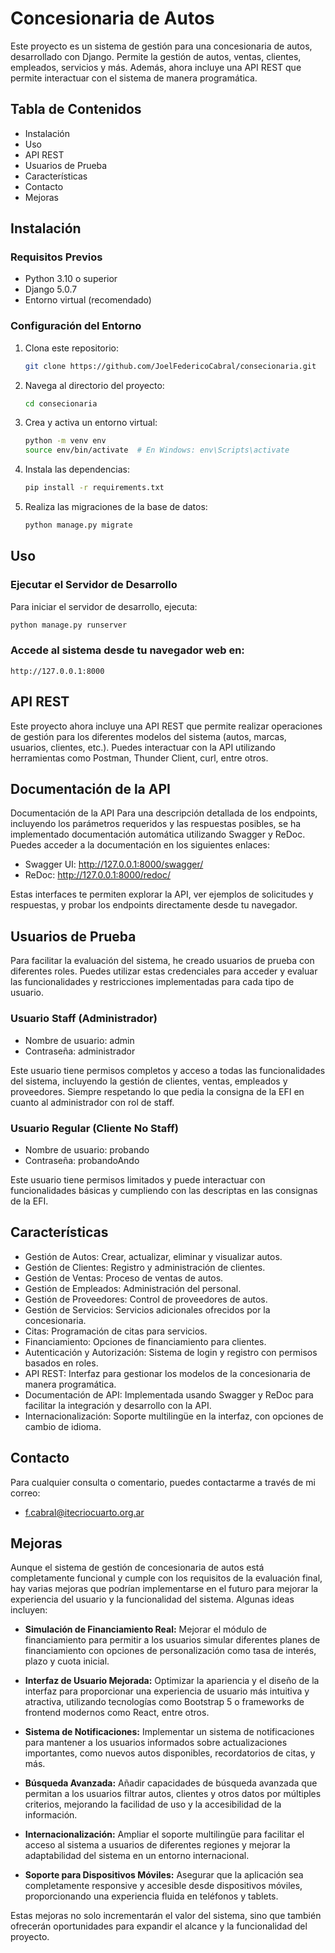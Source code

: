 # Concesionaria de Autos
Este proyecto es un sistema de gestión para una concesionaria de autos, desarrollado con Django. Permite la gestión de autos, ventas, clientes, empleados, servicios y más. Además, ahora incluye una API REST que permite interactuar con el sistema de manera programática.

## Tabla de Contenidos
- Instalación
- Uso
- API REST
- Usuarios de Prueba
- Características
- Contacto
- Mejoras

## Instalación
### Requisitos Previos

- Python 3.10 o superior
- Django 5.0.7
- Entorno virtual (recomendado)

### Configuración del Entorno

1. Clona este repositorio:

    ```bash
    git clone https://github.com/JoelFedericoCabral/consecionaria.git
    ```

2. Navega al directorio del proyecto:

    ```bash
    cd consecionaria
    ```

3. Crea y activa un entorno virtual:

    ```bash
    python -m venv env
    source env/bin/activate  # En Windows: env\Scripts\activate
    ```

4. Instala las dependencias:

    ```bash
    pip install -r requirements.txt
    ```

5. Realiza las migraciones de la base de datos:

    ```bash
    python manage.py migrate
    ```


## Uso

### Ejecutar el Servidor de Desarrollo

Para iniciar el servidor de desarrollo, ejecuta:

```bash
python manage.py runserver
```


### Accede al sistema desde tu navegador web en:

    http://127.0.0.1:8000

## API REST
Este proyecto ahora incluye una API REST que permite realizar operaciones de gestión para los diferentes modelos del sistema (autos, marcas, usuarios, clientes, etc.). Puedes interactuar con la API utilizando herramientas como Postman, Thunder Client, curl, entre otros.

## Documentación de la API
Documentación de la API
Para una descripción detallada de los endpoints, incluyendo los parámetros requeridos y las respuestas posibles, se ha implementado documentación automática utilizando Swagger y ReDoc. Puedes acceder a la documentación en los siguientes enlaces:

- Swagger UI: http://127.0.0.1:8000/swagger/
- ReDoc: http://127.0.0.1:8000/redoc/

Estas interfaces te permiten explorar la API, ver ejemplos de solicitudes y respuestas, y probar los endpoints directamente desde tu navegador.


## Usuarios de Prueba
Para facilitar la evaluación del sistema, he creado usuarios de prueba con diferentes roles. Puedes utilizar estas credenciales para acceder y evaluar las funcionalidades y restricciones implementadas para cada tipo de usuario.

### Usuario Staff (Administrador)
- Nombre de usuario: admin
- Contraseña: administrador

Este usuario tiene permisos completos y acceso a todas las funcionalidades del sistema, incluyendo la gestión de clientes, ventas, empleados y proveedores. Siempre respetando lo que pedia la consigna de la EFI en cuanto al administrador con rol de staff.


### Usuario Regular (Cliente No Staff)
- Nombre de usuario: probando
- Contraseña: probandoAndo

Este usuario tiene permisos limitados y puede interactuar con funcionalidades básicas y cumpliendo con las descriptas en las consignas de la EFI.


## Características
- Gestión de Autos: Crear, actualizar, eliminar y visualizar autos.
- Gestión de Clientes: Registro y administración de clientes.
- Gestión de Ventas: Proceso de ventas de autos.
- Gestión de Empleados: Administración del personal.
- Gestión de Proveedores: Control de proveedores de autos.
- Gestión de Servicios: Servicios adicionales ofrecidos por la concesionaria.
- Citas: Programación de citas para servicios.
- Financiamiento: Opciones de financiamiento para clientes.
- Autenticación y Autorización: Sistema de login y registro con permisos basados en roles.
- API REST: Interfaz para gestionar los modelos de la concesionaria de manera programática.
- Documentación de API: Implementada usando Swagger y ReDoc para facilitar la integración y desarrollo con la API.
- Internacionalización: Soporte multilingüe en la interfaz, con opciones de cambio de idioma.


## Contacto
Para cualquier consulta o comentario, puedes contactarme a través de mi correo: 
- f.cabral@itecriocuarto.org.ar


## Mejoras
Aunque el sistema de gestión de concesionaria de autos está completamente funcional y cumple con los requisitos de la evaluación final, hay varias mejoras que podrían implementarse en el futuro para mejorar la experiencia del usuario y la funcionalidad del sistema. Algunas ideas incluyen:

- **Simulación de Financiamiento Real:** Mejorar el módulo de financiamiento para permitir a los usuarios simular diferentes planes de financiamiento con opciones de personalización como tasa de interés, plazo y cuota inicial.

- **Interfaz de Usuario Mejorada:** Optimizar la apariencia y el diseño de la interfaz para proporcionar una experiencia de usuario más intuitiva y atractiva, utilizando tecnologías como Bootstrap 5 o frameworks de frontend modernos como React, entre otros. 

- **Sistema de Notificaciones:** Implementar un sistema de notificaciones para mantener a los usuarios informados sobre actualizaciones importantes, como nuevos autos disponibles, recordatorios de citas, y más.

- **Búsqueda Avanzada:** Añadir capacidades de búsqueda avanzada que permitan a los usuarios filtrar autos, clientes y otros datos por múltiples criterios, mejorando la facilidad de uso y la accesibilidad de la información.

- **Internacionalización:** Ampliar el soporte multilingüe para facilitar el acceso al sistema a usuarios de diferentes regiones y mejorar la adaptabilidad del sistema en un entorno internacional.

- **Soporte para Dispositivos Móviles:** Asegurar que la aplicación sea completamente responsive y accesible desde dispositivos móviles, proporcionando una experiencia fluida en teléfonos y tablets.

Estas mejoras no solo incrementarán el valor del sistema, sino que también ofrecerán oportunidades para expandir el alcance y la funcionalidad del proyecto.
